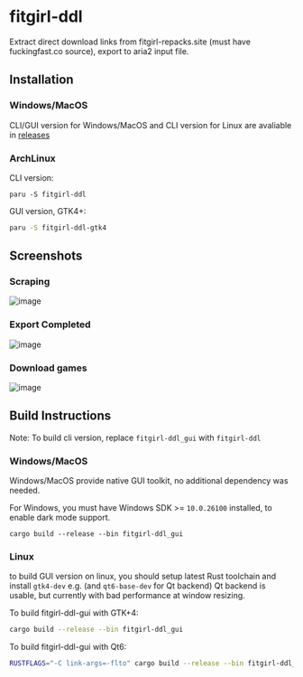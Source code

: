 # fitgirl-ddl

Extract direct download links from fitgirl-repacks.site (must have fuckingfast.co source),
export to aria2 input file.

## Installation

### Windows/MacOS

CLI/GUI version for Windows/MacOS and CLI version for Linux are avaliable in [releases](https://github.com/mokurin000/fitgirl-ddl/releases/latest)

### ArchLinux

CLI version:

```
paru -S fitgirl-ddl
```

GUI version, GTK4+:

```bash
paru -S fitgirl-ddl-gtk4
```

## Screenshots

### Scraping

![image](https://github.com/user-attachments/assets/aff1d175-b8b1-41b4-a2a6-aaf1bb86f2be)

### Export Completed

![image](https://github.com/user-attachments/assets/80856bb8-20f2-48fd-b5d5-b4e3ce045de9)

### Download games

![image](https://github.com/user-attachments/assets/970c6ca7-61b7-4911-aa30-807084796225)

## Build Instructions

Note: To build cli version, replace `fitgirl-ddl_gui` with `fitgirl-ddl`

### Windows/MacOS

Windows/MacOS provide native GUI toolkit, no additional dependency was needed.

For Windows, you must have Windows SDK >= `10.0.26100` installed, to enable dark mode support.

```
cargo build --release --bin fitgirl-ddl_gui
```

### Linux

to build GUI version on linux, you should setup latest Rust toolchain and install `gtk4-dev` e.g. (and `qt6-base-dev` for Qt backend) Qt backend is usable, but currently with bad performance at window resizing.

To build fitgirl-ddl-gui with GTK+4:

```bash
cargo build --release --bin fitgirl-ddl_gui
```

To build fitgirl-ddl-gui with Qt6:

```bash
RUSTFLAGS="-C link-args=-flto" cargo build --release --bin fitgirl-ddl_gui --no-default-features -F qt
```
